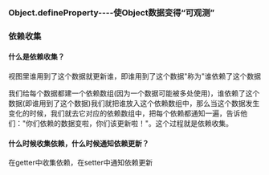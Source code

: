 ### Object.defineProperty----使Object数据变得“可观测”

### 依赖收集
#### 什么是依赖收集？
视图里谁用到了这个数据就更新谁，即谁用到了这个数据"称为"谁依赖了这个数据

我们给每个数据都建一个依赖数组(因为一个数据可能被多处使用)，谁依赖了这个数据(即谁用到了这个数据)我们就把谁放入这个依赖数组中，那么当这个数据发生变化的时候，我们就去它对应的依赖数组中，把每个依赖都通知一遍，告诉他们："你们依赖的数据变啦，你们该更新啦！"。这个过程就是依赖收集。
#### 什么时候收集依赖，什么时候通知依赖更新？
在getter中收集依赖，在setter中通知依赖更新

